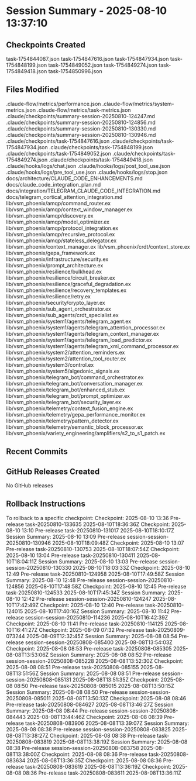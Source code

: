 # Session Summary - 2025-08-10 13:37:10

## Checkpoints Created
task-1754844087.json
task-1754847616.json
task-1754847934.json
task-1754848199.json
task-1754849052.json
task-1754849274.json
task-1754849418.json
task-1754850996.json

## Files Modified
.claude-flow/metrics/performance.json
.claude-flow/metrics/system-metrics.json
.claude-flow/metrics/task-metrics.json
.claude/checkpoints/summary-session-20250810-124247.md
.claude/checkpoints/summary-session-20250810-124856.md
.claude/checkpoints/summary-session-20250810-130330.md
.claude/checkpoints/summary-session-20250810-130946.md
.claude/checkpoints/task-1754847616.json
.claude/checkpoints/task-1754847934.json
.claude/checkpoints/task-1754848199.json
.claude/checkpoints/task-1754849052.json
.claude/checkpoints/task-1754849274.json
.claude/checkpoints/task-1754849418.json
.claude/hooks/logs/chat.json
.claude/hooks/logs/post_tool_use.json
.claude/hooks/logs/pre_tool_use.json
.claude/hooks/logs/stop.json
docs/architecture/CLAUDE_CODE_ENHANCEMENTS.md
docs/claude_code_integration_plan.md
docs/integration/TELEGRAM_CLAUDE_CODE_INTEGRATION.md
docs/telegram_cortical_attention_integration.md
lib/vsm_phoenix/amqp/command_router.ex
lib/vsm_phoenix/amqp/context_window_manager.ex
lib/vsm_phoenix/amqp/discovery.ex
lib/vsm_phoenix/amqp/model_optimizer.ex
lib/vsm_phoenix/amqp/protocol_integration.ex
lib/vsm_phoenix/amqp/recursive_protocol.ex
lib/vsm_phoenix/amqp/stateless_delegator.ex
lib/vsm_phoenix/context_manager.ex
lib/vsm_phoenix/crdt/context_store.ex
lib/vsm_phoenix/gepa_framework.ex
lib/vsm_phoenix/infrastructure/security.ex
lib/vsm_phoenix/prompt_architecture.ex
lib/vsm_phoenix/resilience/bulkhead.ex
lib/vsm_phoenix/resilience/circuit_breaker.ex
lib/vsm_phoenix/resilience/graceful_degradation.ex
lib/vsm_phoenix/resilience/recovery_templates.ex
lib/vsm_phoenix/resilience/retry.ex
lib/vsm_phoenix/security/crypto_layer.ex
lib/vsm_phoenix/sub_agent_orchestrator.ex
lib/vsm_phoenix/sub_agents/crdt_specialist.ex
lib/vsm_phoenix/system1/agents/telegram_agent.ex
lib/vsm_phoenix/system1/agents/telegram_attention_processor.ex
lib/vsm_phoenix/system1/agents/telegram_context_manager.ex
lib/vsm_phoenix/system1/agents/telegram_load_predictor.ex
lib/vsm_phoenix/system1/agents/telegram_xml_command_processor.ex
lib/vsm_phoenix/system2/attention_reminders.ex
lib/vsm_phoenix/system2/attention_tool_router.ex
lib/vsm_phoenix/system3/control.ex
lib/vsm_phoenix/system5/algedonic_signals.ex
lib/vsm_phoenix/telegram_bot/command_orchestrator.ex
lib/vsm_phoenix/telegram_bot/conversation_manager.ex
lib/vsm_phoenix/telegram_bot/enhanced_stub.ex
lib/vsm_phoenix/telegram_bot/prompt_optimizer.ex
lib/vsm_phoenix/telegram_bot/security_layer.ex
lib/vsm_phoenix/telemetry/context_fusion_engine.ex
lib/vsm_phoenix/telemetry/gepa_performance_monitor.ex
lib/vsm_phoenix/telemetry/pattern_detector.ex
lib/vsm_phoenix/telemetry/semantic_block_processor.ex
lib/vsm_phoenix/variety_engineering/amplifiers/s2_to_s1_patch.ex

## Recent Commits


## GitHub Releases Created
No GitHub releases

## Rollback Instructions
To rollback to a specific checkpoint:
Checkpoint: 2025-08-10 13:36	Pre-release	task-20250810-133635	2025-08-10T18:36:36Z
Checkpoint: 2025-08-10 13:10	Pre-release	task-20250810-131017	2025-08-10T18:10:17Z
Session Summary: 2025-08-10 13:09	Pre-release	session-session-20250810-130946	2025-08-10T18:09:48Z
Checkpoint: 2025-08-10 13:07	Pre-release	task-20250810-130753	2025-08-10T18:07:54Z
Checkpoint: 2025-08-10 13:04	Pre-release	task-20250810-130411	2025-08-10T18:04:11Z
Session Summary: 2025-08-10 13:03	Pre-release	session-session-20250810-130330	2025-08-10T18:03:33Z
Checkpoint: 2025-08-10 12:49	Pre-release	task-20250810-124958	2025-08-10T17:49:58Z
Session Summary: 2025-08-10 12:48	Pre-release	session-session-20250810-124856	2025-08-10T17:48:58Z
Checkpoint: 2025-08-10 12:45	Pre-release	task-20250810-124533	2025-08-10T17:45:34Z
Session Summary: 2025-08-10 12:42	Pre-release	session-session-20250810-124247	2025-08-10T17:42:49Z
Checkpoint: 2025-08-10 12:40	Pre-release	task-20250810-124015	2025-08-10T17:40:16Z
Session Summary: 2025-08-10 11:42	Pre-release	session-session-20250810-114236	2025-08-10T16:42:39Z
Checkpoint: 2025-08-10 11:41	Pre-release	task-20250810-114125	2025-08-10T16:41:27Z
Checkpoint: 2025-08-09 07:32	Pre-release	task-20250809-073244	2025-08-09T12:32:45Z
Session Summary: 2025-08-08 08:54	Pre-release	session-session-20250808-085400	2025-08-08T13:54:03Z
Checkpoint: 2025-08-08 08:53	Pre-release	task-20250808-085305	2025-08-08T13:53:06Z
Session Summary: 2025-08-08 08:52	Pre-release	session-session-20250808-085228	2025-08-08T13:52:30Z
Checkpoint: 2025-08-08 08:51	Pre-release	task-20250808-085155	2025-08-08T13:51:56Z
Session Summary: 2025-08-08 08:51	Pre-release	session-session-20250808-085131	2025-08-08T13:51:35Z
Checkpoint: 2025-08-08 08:50	Pre-release	task-20250808-085015	2025-08-08T13:50:15Z
Session Summary: 2025-08-08 08:50	Pre-release	session-session-20250808-085011	2025-08-08T13:50:13Z
Checkpoint: 2025-08-08 08:46	Pre-release	task-20250808-084627	2025-08-08T13:46:27Z
Session Summary: 2025-08-08 08:44	Pre-release	session-session-20250808-084443	2025-08-08T13:44:46Z
Checkpoint: 2025-08-08 08:39	Pre-release	task-20250808-083906	2025-08-08T13:39:07Z
Session Summary: 2025-08-08 08:38	Pre-release	session-session-20250808-083825	2025-08-08T13:38:27Z
Checkpoint: 2025-08-08 08:38	Pre-release	task-20250808-083819	2025-08-08T13:38:19Z
Session Summary: 2025-08-08 08:38	Pre-release	session-session-20250808-083758	2025-08-08T13:38:00Z
Checkpoint: 2025-08-08 08:36	Pre-release	task-20250808-083634	2025-08-08T13:36:35Z
Checkpoint: 2025-08-08 08:36	Pre-release	task-20250808-083619	2025-08-08T13:36:19Z
Checkpoint: 2025-08-08 08:36	Pre-release	task-20250808-083611	2025-08-08T13:36:11Z
